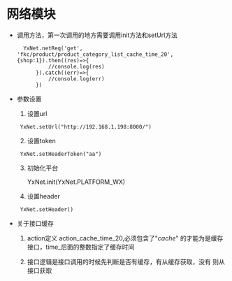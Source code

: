 # 网络模块

* 调用方法，第一次调用的地方需要调用init方法和setUrl方法

        YxNet.netReq('get', 'fkc/product/product_category_list_cache_time_20',{shop:1}).then((res)=>{
                //console.log(res)
            }).catch((err)=>{
                //console.log(err)
            })
            
 * 参数设置
 
      1. 设置url
      
        YxNet.setUrl("http://192.168.1.198:8000/")
        
      2. 设置token
      
        YxNet.setHeaderToken("aa")
        
      3. 初始化平台
      
         YxNet.init(YxNet.PLATFORM_WX)
         
      4. 设置header
        
        YxNet.setHeader()
        
* 关于接口缓存

    1. action定义  action_cache_time_20,必须包含了"_cache_"
       的才能为是缓存接口，time_后面的整数指定了缓存时间
       
    2. 接口逻辑是接口调用的时候先判断是否有缓存，有从缓存获取，没有
       则从接口获取